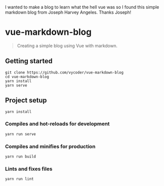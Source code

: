 I wanted to make a blog to learn what the hell vue was so I found this simple markdown blog from Joseph Harvey Angeles. Thanks Joseph!




# vue-markdown-blog
> Creating a simple blog using Vue with markdown.

## Getting started
```
git clone https://github.com/vycoder/vue-markdown-blog
cd vue-markdown-blog
yarn install
yarn serve
```

## Project setup
```
yarn install
```

### Compiles and hot-reloads for development
```
yarn run serve
```

### Compiles and minifies for production
```
yarn run build
```

### Lints and fixes files
```
yarn run lint
```


